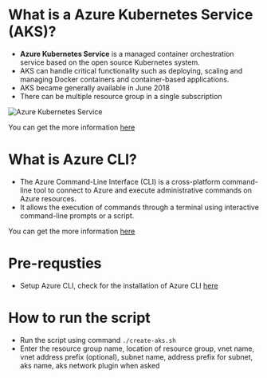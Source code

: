 # What is a Azure Kubernetes Service (AKS)?

- **Azure Kubernetes Service** is a managed container orchestration service based on the open source Kubernetes system. 
- AKS can handle critical functionality such as deploying, scaling and managing Docker containers and container-based applications.
- AKS became generally available in June 2018
- There can be multiple resource group in a single subscription

![Azure Kubernetes Service](https://miro.medium.com/max/1890/1*l6oSrwfJhPXdfA92KYtfzA.png)

You can get the more information [here](https://learn.microsoft.com/en-us/azure/cloud-adoption-framework/govern/resource-consistency/resource-access-management)

# What is Azure CLI?

- The Azure Command-Line Interface (CLI) is a cross-platform command-line tool to connect to Azure and execute administrative commands on Azure resources.
- It allows the execution of commands through a terminal using interactive command-line prompts or a script.

You can get the more information [here](https://learn.microsoft.com/en-us/cli/azure/)

# Pre-requsties

- Setup Azure CLI, check for the installation of Azure CLI [here](https://learn.microsoft.com/en-us/cli/azure/install-azure-cli)

# How to run the script

- Run the script using command `./create-aks.sh`
- Enter the resource group name, location of resource group, vnet name, vnet address prefix (optional), subnet name, address prefix for subnet, aks name, aks network plugin when asked
